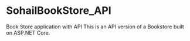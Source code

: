 # SohailBookStore_API
Book Store application with API
This is an API version of a Bookstore built on ASP.NET Core. 
